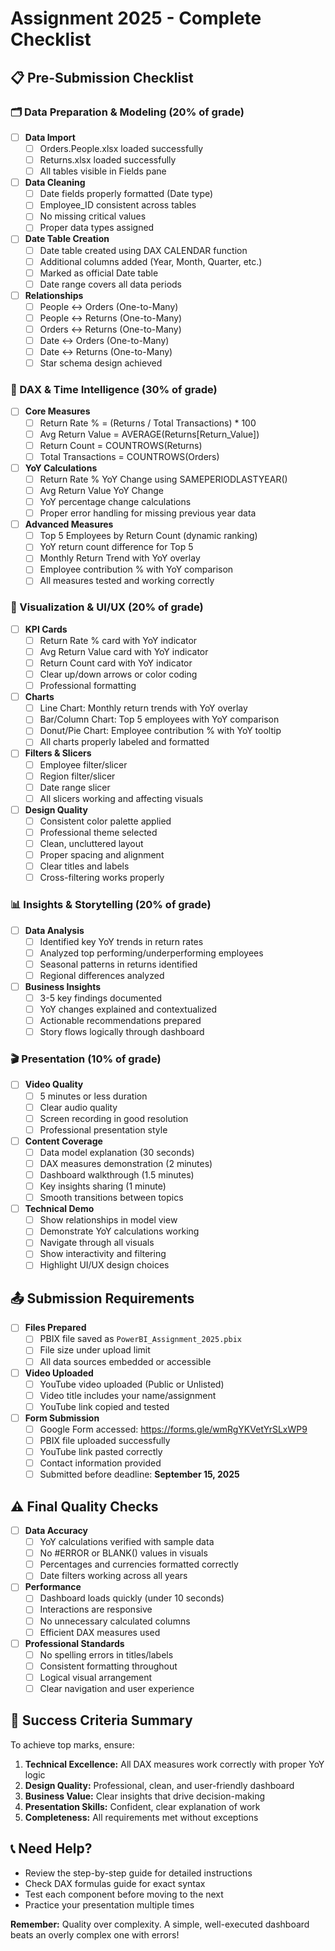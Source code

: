 # Assignment 2025 - Complete Checklist

## 📋 Pre-Submission Checklist

### 🗂️ Data Preparation & Modeling (20% of grade)
- [ ] **Data Import**
  - [ ] Orders.People.xlsx loaded successfully
  - [ ] Returns.xlsx loaded successfully
  - [ ] All tables visible in Fields pane

- [ ] **Data Cleaning**
  - [ ] Date fields properly formatted (Date type)
  - [ ] Employee_ID consistent across tables
  - [ ] No missing critical values
  - [ ] Proper data types assigned

- [ ] **Date Table Creation**
  - [ ] Date table created using DAX CALENDAR function
  - [ ] Additional columns added (Year, Month, Quarter, etc.)
  - [ ] Marked as official Date table
  - [ ] Date range covers all data periods

- [ ] **Relationships**
  - [ ] People ↔ Orders (One-to-Many)
  - [ ] People ↔ Returns (One-to-Many)  
  - [ ] Orders ↔ Returns (One-to-Many)
  - [ ] Date ↔ Orders (One-to-Many)
  - [ ] Date ↔ Returns (One-to-Many)
  - [ ] Star schema design achieved

### 🧮 DAX & Time Intelligence (30% of grade)
- [ ] **Core Measures**
  - [ ] Return Rate % = (Returns / Total Transactions) * 100
  - [ ] Avg Return Value = AVERAGE(Returns[Return_Value])
  - [ ] Return Count = COUNTROWS(Returns)
  - [ ] Total Transactions = COUNTROWS(Orders)

- [ ] **YoY Calculations**
  - [ ] Return Rate % YoY Change using SAMEPERIODLASTYEAR()
  - [ ] Avg Return Value YoY Change
  - [ ] YoY percentage change calculations
  - [ ] Proper error handling for missing previous year data

- [ ] **Advanced Measures**
  - [ ] Top 5 Employees by Return Count (dynamic ranking)
  - [ ] YoY return count difference for Top 5
  - [ ] Monthly Return Trend with YoY overlay
  - [ ] Employee contribution % with YoY comparison
  - [ ] All measures tested and working correctly

### 🎨 Visualization & UI/UX (20% of grade)
- [ ] **KPI Cards**
  - [ ] Return Rate % card with YoY indicator
  - [ ] Avg Return Value card with YoY indicator
  - [ ] Return Count card with YoY indicator
  - [ ] Clear up/down arrows or color coding
  - [ ] Professional formatting

- [ ] **Charts**
  - [ ] Line Chart: Monthly return trends with YoY overlay
  - [ ] Bar/Column Chart: Top 5 employees with YoY comparison
  - [ ] Donut/Pie Chart: Employee contribution % with YoY tooltip
  - [ ] All charts properly labeled and formatted

- [ ] **Filters & Slicers**
  - [ ] Employee filter/slicer
  - [ ] Region filter/slicer  
  - [ ] Date range slicer
  - [ ] All slicers working and affecting visuals

- [ ] **Design Quality**
  - [ ] Consistent color palette applied
  - [ ] Professional theme selected
  - [ ] Clean, uncluttered layout
  - [ ] Proper spacing and alignment
  - [ ] Clear titles and labels
  - [ ] Cross-filtering works properly

### 📊 Insights & Storytelling (20% of grade)
- [ ] **Data Analysis**
  - [ ] Identified key YoY trends in return rates
  - [ ] Analyzed top performing/underperforming employees
  - [ ] Seasonal patterns in returns identified
  - [ ] Regional differences analyzed

- [ ] **Business Insights**
  - [ ] 3-5 key findings documented
  - [ ] YoY changes explained and contextualized
  - [ ] Actionable recommendations prepared
  - [ ] Story flows logically through dashboard

### 🎬 Presentation (10% of grade)
- [ ] **Video Quality**
  - [ ] 5 minutes or less duration
  - [ ] Clear audio quality
  - [ ] Screen recording in good resolution
  - [ ] Professional presentation style

- [ ] **Content Coverage**
  - [ ] Data model explanation (30 seconds)
  - [ ] DAX measures demonstration (2 minutes)
  - [ ] Dashboard walkthrough (1.5 minutes)
  - [ ] Key insights sharing (1 minute)
  - [ ] Smooth transitions between topics

- [ ] **Technical Demo**
  - [ ] Show relationships in model view
  - [ ] Demonstrate YoY calculations working
  - [ ] Navigate through all visuals
  - [ ] Show interactivity and filtering
  - [ ] Highlight UI/UX design choices

## 📤 Submission Requirements
- [ ] **Files Prepared**
  - [ ] PBIX file saved as `PowerBI_Assignment_2025.pbix`
  - [ ] File size under upload limit
  - [ ] All data sources embedded or accessible

- [ ] **Video Uploaded**
  - [ ] YouTube video uploaded (Public or Unlisted)
  - [ ] Video title includes your name/assignment
  - [ ] YouTube link copied and tested

- [ ] **Form Submission**
  - [ ] Google Form accessed: https://forms.gle/wmRgYKVetYrSLxWP9
  - [ ] PBIX file uploaded successfully
  - [ ] YouTube link pasted correctly
  - [ ] Contact information provided
  - [ ] Submitted before deadline: **September 15, 2025**

## ⚠️ Final Quality Checks
- [ ] **Data Accuracy**
  - [ ] YoY calculations verified with sample data
  - [ ] No #ERROR or BLANK() values in visuals
  - [ ] Percentages and currencies formatted correctly
  - [ ] Date filters working across all years

- [ ] **Performance**
  - [ ] Dashboard loads quickly (under 10 seconds)
  - [ ] Interactions are responsive
  - [ ] No unnecessary calculated columns
  - [ ] Efficient DAX measures used

- [ ] **Professional Standards**
  - [ ] No spelling errors in titles/labels
  - [ ] Consistent formatting throughout
  - [ ] Logical visual arrangement
  - [ ] Clear navigation and user experience

## 🎯 Success Criteria Summary
To achieve top marks, ensure:
1. **Technical Excellence:** All DAX measures work correctly with proper YoY logic
2. **Design Quality:** Professional, clean, and user-friendly dashboard
3. **Business Value:** Clear insights that drive decision-making
4. **Presentation Skills:** Confident, clear explanation of work
5. **Completeness:** All requirements met without exceptions

## 📞 Need Help?
- Review the step-by-step guide for detailed instructions
- Check DAX formulas guide for exact syntax
- Test each component before moving to the next
- Practice your presentation multiple times

**Remember:** Quality over complexity. A simple, well-executed dashboard beats an overly complex one with errors!